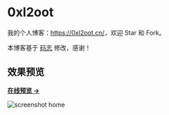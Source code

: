 # 0xl2oot

我的个人博客：<https://0xl2oot.cn/>，欢迎 Star 和 Fork。

本博客基于 [码志](https://mazhuang.org) 修改，感谢！

## 效果预览

**[在线预览 &rarr;](https://0xl2oot.cn/)**

![screenshot home](https://0xl2oot.cn/assets/images/screenshots/0xl2oot.cn.png)

